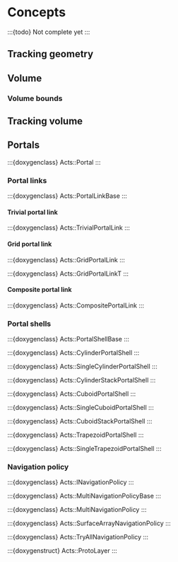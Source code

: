 # Concepts

:::{todo}
Not complete yet
:::

## Tracking geometry

## Volume

### Volume bounds

## Tracking volume

## Portals

:::{doxygenclass} Acts::Portal
:::

### Portal links

:::{doxygenclass} Acts::PortalLinkBase
:::

#### Trivial portal link

:::{doxygenclass} Acts::TrivialPortalLink
:::

#### Grid portal link

:::{doxygenclass} Acts::GridPortalLink
:::

:::{doxygenclass} Acts::GridPortalLinkT
:::

#### Composite portal link

:::{doxygenclass} Acts::CompositePortalLink
:::

### Portal shells

:::{doxygenclass} Acts::PortalShellBase
:::

:::{doxygenclass} Acts::CylinderPortalShell
:::

:::{doxygenclass} Acts::SingleCylinderPortalShell
:::

:::{doxygenclass} Acts::CylinderStackPortalShell
:::

:::{doxygenclass} Acts::CuboidPortalShell
:::

:::{doxygenclass} Acts::SingleCuboidPortalShell
:::

:::{doxygenclass} Acts::CuboidStackPortalShell
:::

:::{doxygenclass} Acts::TrapezoidPortalShell
:::

:::{doxygenclass} Acts::SingleTrapezoidPortalShell
:::

### Navigation policy

:::{doxygenclass} Acts::INavigationPolicy
:::

:::{doxygenclass} Acts::MultiNavigationPolicyBase
:::

:::{doxygenclass} Acts::MultiNavigationPolicy
:::

:::{doxygenclass} Acts::SurfaceArrayNavigationPolicy
:::

:::{doxygenclass} Acts::TryAllNavigationPolicy
:::

:::{doxygenstruct} Acts::ProtoLayer
:::
